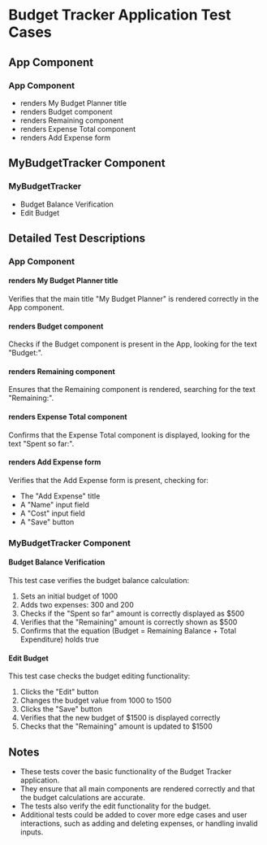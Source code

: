 # Budget Tracker Application Test Cases

## App Component

### App Component
- renders My Budget Planner title
- renders Budget component
- renders Remaining component
- renders Expense Total component
- renders Add Expense form

## MyBudgetTracker Component

### MyBudgetTracker
- Budget Balance Verification
- Edit Budget

## Detailed Test Descriptions

### App Component

#### renders My Budget Planner title
Verifies that the main title "My Budget Planner" is rendered correctly in the App component.

#### renders Budget component
Checks if the Budget component is present in the App, looking for the text "Budget:".

#### renders Remaining component
Ensures that the Remaining component is rendered, searching for the text "Remaining:".

#### renders Expense Total component
Confirms that the Expense Total component is displayed, looking for the text "Spent so far:".

#### renders Add Expense form
Verifies that the Add Expense form is present, checking for:
- The "Add Expense" title
- A "Name" input field
- A "Cost" input field
- A "Save" button

### MyBudgetTracker Component

#### Budget Balance Verification
This test case verifies the budget balance calculation:
1. Sets an initial budget of 1000
2. Adds two expenses: 300 and 200
3. Checks if the "Spent so far" amount is correctly displayed as $500
4. Verifies that the "Remaining" amount is correctly shown as $500
5. Confirms that the equation (Budget = Remaining Balance + Total Expenditure) holds true

#### Edit Budget
This test case checks the budget editing functionality:
1. Clicks the "Edit" button
2. Changes the budget value from 1000 to 1500
3. Clicks the "Save" button
4. Verifies that the new budget of $1500 is displayed correctly
5. Checks that the "Remaining" amount is updated to $1500

## Notes
- These tests cover the basic functionality of the Budget Tracker application.
- They ensure that all main components are rendered correctly and that the budget calculations are accurate.
- The tests also verify the edit functionality for the budget.
- Additional tests could be added to cover more edge cases and user interactions, such as adding and deleting expenses, or handling invalid inputs.